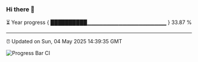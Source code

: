 ### Hi there 👋

⏳ Year progress { ██████████▁▁▁▁▁▁▁▁▁▁▁▁▁▁▁▁▁▁▁▁ } 33.87 %

---

⏰ Updated on Sun, 04 May 2025 14:39:35 GMT

![Progress Bar CI](https://github.com/IshwaranRudhara/GIT-ACTION/workflows/Progress%20Bar%20CI/badge.svg)
